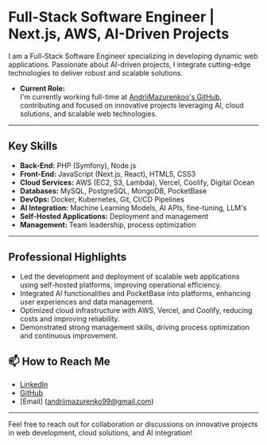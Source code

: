 # Full-Stack Software Engineer | Next.js, AWS, AI-Driven Projects

I am a Full-Stack Software Engineer specializing in developing dynamic web applications. Passionate about AI-driven projects, I integrate cutting-edge technologies to deliver robust and scalable solutions.

- **Current Role:**  
  I'm currently working full-time at [AndriiMazurenkoo's GitHub](https://github.com/AndriiMazurenkoo?tab=overview&from=2024-09-01&to=2024-09-30), contributing and focused on innovative projects leveraging AI, cloud solutions, and scalable web technologies.

---

## Key Skills
- **Back-End:** PHP (Symfony), Node.js  
- **Front-End:** JavaScript (Next.js, React), HTML5, CSS3  
- **Cloud Services:** AWS (EC2, S3, Lambda), Vercel, Coolify, Digital Ocean 
- **Databases:** MySQL, PostgreSQL, MongoDB, PocketBase  
- **DevOps:** Docker, Kubernetes, Git, CI/CD Pipelines  
- **AI Integration:** Machine Learning Models, AI APIs, fine-tuning, LLM's
- **Self-Hosted Applications:** Deployment and management
- **Management:** Team leadership, process optimization  

---

## Professional Highlights
- Led the development and deployment of scalable web applications using self-hosted platforms, improving operational efficiency.  
- Integrated AI functionalities and PocketBase into platforms, enhancing user experiences and data management.  
- Optimized cloud infrastructure with AWS, Vercel, and Coolify, reducing costs and improving reliability.  
- Demonstrated strong management skills, driving process optimization and continuous improvement.  


## 📫 How to Reach Me
- [LinkedIn](https://www.linkedin.com/in/andrii-mazurenko-8868181b2/)
- [GitHub](https://github.com/Ma3uR)
- [Email] (andriimazurenko99@gmail.com)

---

Feel free to reach out for collaboration or discussions on innovative projects in web development, cloud solutions, and AI integration!
